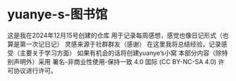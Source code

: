 # yuanye-s-图书馆
这是我在2024年12月15号创建的仓库
用于记录每周感想，感觉也像日记形式（也算是第一次记日记）
灵感来源于社群群友（感谢）
在这里我将总结经验，记录感受（主要关于学习方面）
如果有机会的话将创建yuanye’s小窝
本部分内容（除特别声明外）采用 署名-非商业性使用-保持一致 4.0 国际 (CC BY-NC-SA 4.0) 许可协议进行许可。

